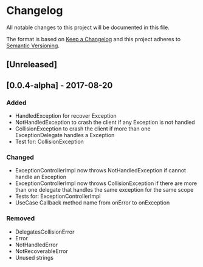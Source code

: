 # Changelog
All notable changes to this project will be documented in this file.

The format is based on [Keep a Changelog](http://keepachangelog.com/en/1.0.0/)
and this project adheres to [Semantic Versioning](http://semver.org/spec/v2.0.0.html).

## [Unreleased]

## [0.0.4-alpha] - 2017-08-20
### Added
- HandledException for recover Exception
- NotHandledException to crash the client if any Exception is not
handled
- CollisionException to crash the client if more than one
ExceptionDelegate handles a Exception
- Test for: CollisionException

### Changed
- ExceptionControllerImpl now throws NotHandledException if cannot
handle an Exception
- ExceptionControllerImpl now throws CollisionException if there are
more than one delegate that handles the same exception for the same
scope
- Tests for: ExceptionControllerImpl
- UseCase Callback method name from onError to onException

### Removed
- DelegatesCollisionError
- Error
- NotHandledError
- NotRecoverableError
- Unused strings